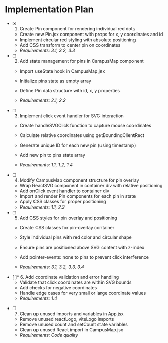 # Implementation Plan

- [x] 1. Create Pin component for rendering individual red dots


  - Create new Pin.jsx component with props for x, y coordinates and id
  - Implement circular red styling with absolute positioning
  - Add CSS transform to center pin on coordinates
  - _Requirements: 3.1, 3.2, 3.3_



- [ ] 2. Add state management for pins in CampusMap component
  - Import useState hook in CampusMap.jsx
  - Initialize pins state as empty array


  - Define Pin data structure with id, x, y properties
  - _Requirements: 2.1, 2.2_

- [ ] 3. Implement click event handler for SVG interaction
  - Create handleSVGClick function to capture mouse coordinates


  - Calculate relative coordinates using getBoundingClientRect
  - Generate unique ID for each new pin (using timestamp)
  - Add new pin to pins state array
  - _Requirements: 1.1, 1.2, 1.4_



- [ ] 4. Modify CampusMap component structure for pin overlay
  - Wrap ReactSVG component in container div with relative positioning
  - Add onClick event handler to container div
  - Import and render Pin components for each pin in state
  - Apply CSS classes for proper positioning
  - _Requirements: 1.1, 2.3_

- [ ] 5. Add CSS styles for pin overlay and positioning
  - Create CSS classes for pin-overlay container
  - Style individual pins with red color and circular shape
  - Ensure pins are positioned above SVG content with z-index



  - Add pointer-events: none to pins to prevent click interference
  - _Requirements: 3.1, 3.2, 3.3, 3.4_

- [ ]* 6. Add coordinate validation and error handling
  - Validate that click coordinates are within SVG bounds
  - Add checks for negative coordinates
  - Handle edge cases for very small or large coordinate values
  - _Requirements: 1.4_

- [ ] 7. Clean up unused imports and variables in App.jsx
  - Remove unused reactLogo, viteLogo imports
  - Remove unused count and setCount state variables
  - Clean up unused React import in CampusMap.jsx
  - _Requirements: Code quality_